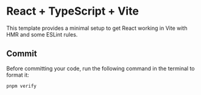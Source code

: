 # React + TypeScript + Vite

This template provides a minimal setup to get React working in Vite with HMR and some ESLint rules.

## Commit

Before committing your code, run the following command in the terminal to format it:

```bash
pnpm verify
```

